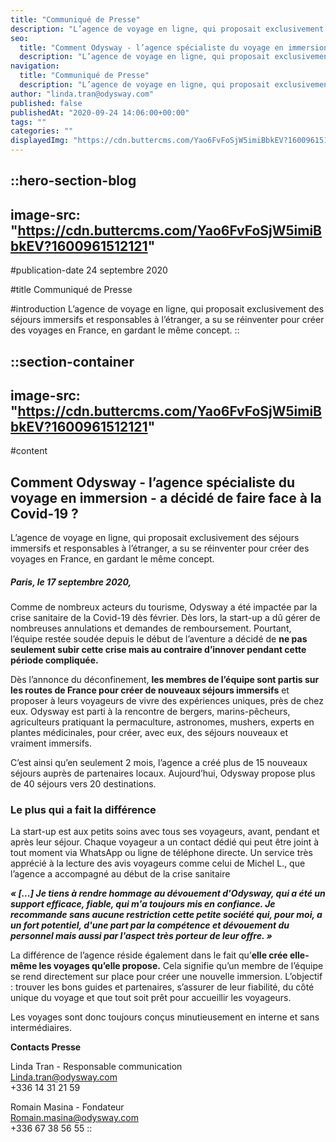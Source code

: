 ```yaml
---
title: "Communiqué de Presse"
description: "L’agence de voyage en ligne, qui proposait exclusivement des séjours immersifs et responsables à l’étranger, a su se réinventer pour créer des voyages en France, en gardant le même concept. Comme de nombreux acteurs du tourisme, Odysway a été impactée par la crise sanitaire de la Covid-19 dès février. Dès ..."
seo:
  title: "Comment Odysway - l’agence spécialiste du voyage en immersion - a décidé de faire face à la Covid-1"
  description: "L’agence de voyage en ligne, qui proposait exclusivement des séjours immersifs et responsables à l’étranger, a su se réinventer pour créer d"
navigation:
  title: "Communiqué de Presse"
  description: "L’agence de voyage en ligne, qui proposait exclusivement des séjours immersifs et responsables à l’étranger, a su se réinventer pour créer des voyages en France, en gardant le même concept. Comme de nombreux acteurs du tourisme, Odysway a été impactée par la crise sanitaire de la Covid-19 dès février. Dès ..."
author: "linda.tran@odysway.com"
published: false
publishedAt: "2020-09-24 14:06:00+00:00"
tags: ""
categories: ""
displayedImg: "https://cdn.buttercms.com/Yao6FvFoSjW5imiBbkEV?1600961512121"
---
```


::hero-section-blog
---
image-src: "https://cdn.buttercms.com/Yao6FvFoSjW5imiBbkEV?1600961512121"
---
#publication-date
24 septembre 2020

#title
Communiqué de Presse

#introduction
L’agence de voyage en ligne, qui proposait exclusivement des séjours immersifs et responsables à l’étranger, a su se réinventer pour créer des voyages en France, en gardant le même concept.
::

::section-container
---
image-src: "https://cdn.buttercms.com/Yao6FvFoSjW5imiBbkEV?1600961512121"
---
#content
## Comment Odysway - l’agence spécialiste du voyage en immersion - a décidé de faire face à la Covid-19 ?

L’agence de voyage en ligne, qui proposait exclusivement des séjours immersifs et responsables à l’étranger, a su se réinventer pour créer des voyages en France, en gardant le même concept.

##### **Paris, le 17 septembre** 2020,

Comme de nombreux acteurs du tourisme, Odysway a été impactée par la crise sanitaire de la Covid-19 dès février. Dès lors, la start-up a dû gérer de nombreuses annulations et demandes de remboursement. Pourtant, l’équipe restée soudée depuis le début de l’aventure a décidé de **ne pas seulement subir cette crise mais au contraire d’innover pendant cette période compliquée.**

Dès l’annonce du déconfinement, **les membres de l’équipe sont partis sur les routes de France pour créer de nouveaux séjours immersifs** et proposer à leurs voyageurs de vivre des expériences uniques, près de chez eux. Odysway est parti à la rencontre de bergers, marins-pêcheurs, agriculteurs pratiquant la permaculture, astronomes, mushers, experts en plantes médicinales, pour créer, avec eux, des séjours nouveaux et vraiment immersifs.

C’est ainsi qu’en seulement 2 mois, l’agence a créé plus de 15 nouveaux séjours auprès de partenaires locaux. Aujourd’hui, Odysway propose plus de 40 séjours vers 20 destinations.

### Le plus qui a fait la différence

La start-up est aux petits soins avec tous ses voyageurs, avant, pendant et après leur séjour. Chaque voyageur a un contact dédié qui peut être joint à tout moment via WhatsApp ou ligne de téléphone directe. Un service très apprécié à la lecture des avis voyageurs comme celui de Michel L., que l’agence a accompagné au début de la crise sanitaire

_**« \[...\] Je tiens à rendre hommage au dévouement d'Odysway, qui a été un support efficace, fiable, qui m'a toujours mis en confiance. Je recommande sans aucune restriction cette petite société qui, pour moi, a un fort potentiel, d'une part par la compétence et dévouement du personnel mais aussi par l'aspect très porteur de leur offre. »**_

La différence de l’agence réside également dans le fait qu’**elle crée elle-même les voyages qu’elle propose.** Cela signifie qu’un membre de l’équipe se rend directement sur place pour créer une nouvelle immersion. L’objectif : trouver les bons guides et partenaires, s’assurer de leur fiabilité, du côté unique du voyage et que tout soit prêt pour accueillir les voyageurs.

Les voyages sont donc toujours conçus minutieusement en interne et sans intermédiaires.

**Contacts Presse**

Linda Tran - Responsable communication  
Linda.tran@odysway.com  
+336 14 31 21 59

Romain Masina - Fondateur  
Romain.masina@odysway.com  
+336 67 38 56 55
::
